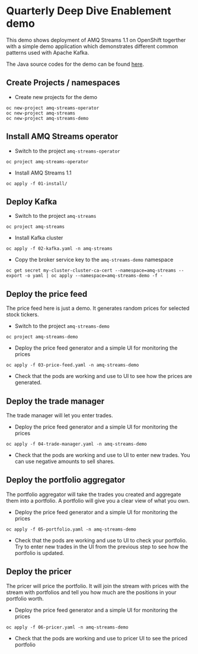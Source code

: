 # Quarterly Deep Dive Enablement demo

This demo shows deployment of AMQ Streams 1.1 on OpenShift togerther with a simple demo application which demonstrates different common patterns used with Apache Kafka.

The Java source codes for the demo can be found [here](https://github.com/scholzj/kafka-shares-demo).

## Create Projects / namespaces

* Create new projects for the demo
```
oc new-project amq-streams-operator
oc new-project amq-streams
oc new-project amq-streams-demo
```

## Install AMQ Streams operator

* Switch to the project `amq-streams-operator`
```
oc project amq-streams-operator
```

* Install AMQ Streams 1.1
```
oc apply -f 01-install/
```

## Deploy Kafka

* Switch to the project `amq-streams`
```
oc project amq-streams
```

* Install Kafka cluster
```
oc apply -f 02-kafka.yaml -n amq-streams
```

* Copy the broker service key to the `amq-streams-demo` namespace
```
oc get secret my-cluster-cluster-ca-cert --namespace=amq-streams --export -o yaml | oc apply --namespace=amq-streams-demo -f -
```

## Deploy the price feed

The price feed here is just a demo. It generates random prices for selected stock tickers.

* Switch to the project `amq-streams-demo`
```
oc project amq-streams-demo
```

* Deploy the price feed generator and a simple UI for monitoring the prices
```
oc apply -f 03-price-feed.yaml -n amq-streams-demo
```

* Check that the pods are working and use to UI to see how the prices are generated.

## Deploy the trade manager

The trade manager will let you enter trades.

* Deploy the price feed generator and a simple UI for monitoring the prices
```
oc apply -f 04-trade-manager.yaml -n amq-streams-demo
```

* Check that the pods are working and use to UI to enter new trades. You can use negative amounts to sell shares.

## Deploy the portfolio aggregator

The portfolio aggregator will take the trades you created and aggregate them into a portfolio. 
A portfolio will give you a clear view of what you own.

* Deploy the price feed generator and a simple UI for monitoring the prices
```
oc apply -f 05-portfolio.yaml -n amq-streams-demo
```

* Check that the pods are working and use to UI to check your portfolio. Try to enter new trades in the UI from the previous step to see how the portfolio is updated.

## Deploy the pricer

The pricer will price the portfolio. 
It will join the stream with prices with the stream with portfolios and tell you how much are the positions in your portfolio worth.

* Deploy the price feed generator and a simple UI for monitoring the prices
```
oc apply -f 06-pricer.yaml -n amq-streams-demo
```

* Check that the pods are working and use to pricer UI to see the priced portfolio
